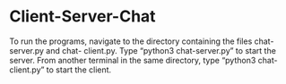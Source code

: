 # Client-Server-Chat

To run the programs, navigate to the directory containing the files chat-server.py and chat- client.py. Type “python3 chat-server.py” to start the server. From another terminal in the same directory, type “python3 chat-client.py” to start the client.
